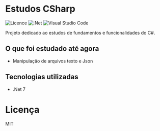 # Estudos CSharp

![Licence](https://img.shields.io/github/license/Ileriayo/markdown-badges?style=for-the-badge)
![.Net](https://img.shields.io/badge/.NET-5C2D91?style=for-the-badge&logo=.net&logoColor=white)
![Visual Studio Code](https://img.shields.io/badge/Visual%20Studio%20Code-0078d7.svg?style=for-the-badge&logo=visual-studio-code&logoColor=white)

 Projeto dedicado ao estudos de fundamentos e funcionalidades do C#.

## O que foi estudado até agora

 - Manipulação de arquivos texto e Json

## Tecnologias utilizadas

  - .Net 7

# Licença

  MIT
